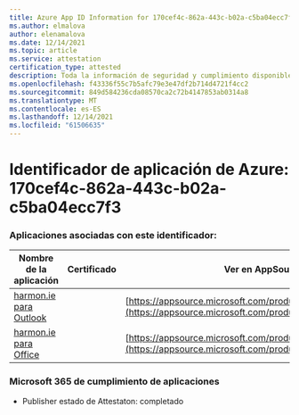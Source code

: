 ```yaml
---
title: Azure App ID Information for 170cef4c-862a-443c-b02a-c5ba04ecc7f3
ms.author: elmalova
author: elenamalova
ms.date: 12/14/2021
ms.topic: article
ms.service: attestation
certification_type: attested
description: Toda la información de seguridad y cumplimiento disponible para 170cef4c-862a-443c-b02a-c5ba04ecc7f3.
ms.openlocfilehash: f43336f55c7b5afc79e3e47df2b714d4721f4cc2
ms.sourcegitcommit: 849d584236cda08570ca2c72b4147853ab0314a8
ms.translationtype: MT
ms.contentlocale: es-ES
ms.lasthandoff: 12/14/2021
ms.locfileid: "61506635"
---
```

# <a name="azure-app-id-170cef4c-862a-443c-b02a-c5ba04ecc7f3"></a>Identificador de aplicación de Azure: 170cef4c-862a-443c-b02a-c5ba04ecc7f3


### <a name="apps-associated-with-this-id"></a>Aplicaciones asociadas con este identificador:
| **Nombre de la aplicación** | **Certificado** | **Ver en AppSource** |
|--------------|---------------|-----------------------|
| [harmon.ie para Outlook](https://docs.microsoft.com/microsoft-365-app-certification/forward/WA103004101) |  | [https://appsource.microsoft.com/product/office/WA103004101](https://appsource.microsoft.com/product/office/WA103004101) |
| [harmon.ie para Office](https://docs.microsoft.com/microsoft-365-app-certification/forward/WA104381050) |  | [https://appsource.microsoft.com/product/office/WA104381050](https://appsource.microsoft.com/product/office/WA104381050) |

### <a name="microsoft-365-app-compliance-status"></a>Microsoft 365 de cumplimiento de aplicaciones
- Publisher estado de Attestaton: completado

